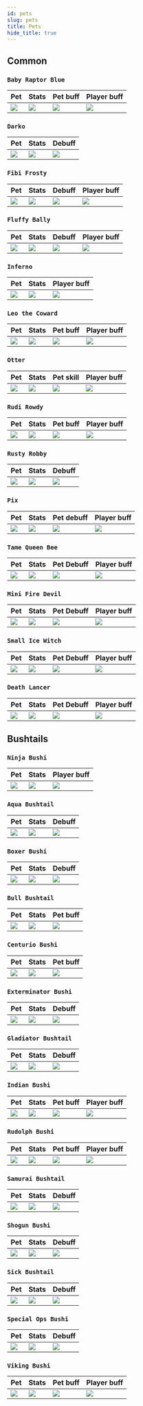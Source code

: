 ```yaml
---
id: pets
slug: pets
title: Pets
hide_title: true
---
```


## **Common**

### ``Baby Raptor Blue``
| Pet | Stats | Pet buff | Player buff |
| -------- | -------- | -------- | -------- |
|![](https://cdn.olympusgg.com/images/monsters/2766.png)|![](https://i.imgur.com/S9D5OLE.png)|![](https://i.imgur.com/tUvsRgD.png)|![](https://i.imgur.com/3Dv7039.png)|
### ``Darko``
| Pet | Stats | Debuff |
| -------- | -------- | -------- |
|![](https://i.imgur.com/wAvWZzB.png)|![](https://i.imgur.com/U2SVzF4.png)|![](https://i.imgur.com/A4XEHKJ.png)|
### ``Fibi Frosty``
| Pet | Stats | Debuff | Player buff |
| -------- | -------- | -------- | -------- |
|![](https://i.imgur.com/CGLfFO9.png)|![](https://i.imgur.com/JcvaDbh.png)|![](https://i.imgur.com/tUfNENt.png)|![](https://i.imgur.com/al95MWe.png)|
### ``Fluffy Bally``
| Pet | Stats | Debuff | Player buff |
| -------- | -------- | -------- | -------- |
|![](https://i.imgur.com/Q0frVMT.png)|![](https://i.imgur.com/Gsb1Lh7.png)|![](https://i.imgur.com/kdP9YEM.png)|![](https://i.imgur.com/kcmci32.png)|
### ``Inferno``
| Pet | Stats | Player buff |
| -------- | -------- | -------- |
|![](https://i.imgur.com/9w00GI3.png)|![](https://i.imgur.com/MZsB58M.png)|![](https://i.imgur.com/JDhepp3.png)|
### ``Leo the Coward``
| Pet | Stats | Pet buff | Player buff |
| -------- | -------- | -------- | -------- |
|![](https://i.imgur.com/EeRMcMd.png)|![](https://i.imgur.com/PxJGBG3.png)|![](https://i.imgur.com/P6OSWgr.png)|![](https://i.imgur.com/RVE9hpH.png)|
### ``Otter``
| Pet | Stats | Pet skill | Player buff |
| -------- | -------- | -------- | -------- |
|![](https://i.imgur.com/2pDOoPO.png)|![](https://i.imgur.com/Xdzdza2.png)|![](https://i.imgur.com/lALlR2i.png)|![](https://i.imgur.com/j9yoCw4.png)|
### ``Rudi Rowdy``
| Pet | Stats | Pet buff | Player buff |
| -------- | -------- | -------- | -------- |
|![](https://i.imgur.com/ObrRs4l.png)|![](https://i.imgur.com/o9fuN62.png)|![](https://i.imgur.com/alpXOem.png)|![](https://i.imgur.com/N6c9oIq.png)|
### ``Rusty Robby``
| Pet | Stats | Debuff |
| -------- | -------- | -------- |
|![](https://i.imgur.com/GMc8v1s.png)|![](https://i.imgur.com/ML2IvZF.png)|![](https://i.imgur.com/syfIb41.png)|
### ``Pix``
| Pet | Stats | Pet debuff | Player buff |
| -------- | -------- | -------- | -------- |
|![](https://i.imgur.com/oGZf73s.png)|![](https://i.imgur.com/z9Mu3g8.png)|![](https://i.imgur.com/fuhvOAO.png)|![](https://i.imgur.com/VAyYiWj.png)|
### ``Tame Queen Bee``
| Pet | Stats | Pet Debuff | Player buff |
| -------- | -------- | -------- | -------- |
|![](https://cdn.olympusgg.com/images/monsters/212.png)|![](https://i.imgur.com/ZIE8pFb.png)|![](https://i.imgur.com/ImfqMtf.png)|![](https://i.imgur.com/AqgIXcH.png)|
### ``Mini Fire Devil``
| Pet | Stats | Pet Debuff | Player buff |
| -------- | -------- | -------- | -------- |
|![](https://i.imgur.com/uQWZGyl.png)|![](https://i.imgur.com/wBu6zvc.png)|![](https://i.imgur.com/H7HNQua.png)|![](https://i.imgur.com/yJJMMqS.png)|
### ``Small Ice Witch``
| Pet | Stats | Pet Debuff | Player buff |
| -------- | -------- | -------- | -------- |
|![](https://cdn.olympusgg.com/images/monsters/552.png)|![](https://i.imgur.com/nYYCXR7.png)|![](https://i.imgur.com/DsGBDpn.png)|![](https://i.imgur.com/j0p2YLK.png)|
### ``Death Lancer``
| Pet | Stats | Pet Debuff | Player buff |
| -------- | -------- | -------- | -------- |
|![](https://cdn.olympusgg.com/images/monsters/441.png)|![](https://i.imgur.com/ei1dftU.png)|![](https://i.imgur.com/02mWr8J.png)|![](https://i.imgur.com/UaqOlcg.png)|


## **Bushtails**

### ``Ninja Bushi``
| Pet | Stats | Player buff |
| -------- | -------- | -------- |
|![](https://i.imgur.com/fihQQNt.png)|![](https://i.imgur.com/hRLTRsT.png)|![](https://i.imgur.com/mhlHo9U.png)|
### ``Aqua Bushtail``
| Pet | Stats | Debuff |
| -------- | -------- | -------- |
|![](https://i.imgur.com/ynOiIA3.png)|![](https://i.imgur.com/GHoj9vW.png)|![](https://i.imgur.com/LYtVxLG.png)|
### ``Boxer Bushi``
| Pet | Stats | Debuff |
| -------- | -------- | -------- |
|![](https://i.imgur.com/hdrWopT.png)|![](https://i.imgur.com/kwpEdMt.png)|![](https://i.imgur.com/y4h86nm.png)|
### ``Bull Bushtail``
| Pet | Stats | Pet buff |
| -------- | -------- | -------- |
|![](https://i.imgur.com/ay67cnA.png)|![](https://i.imgur.com/UL7zBPx.png)|![](https://i.imgur.com/YQhdutv.png)|
### ``Centurio Bushi``
| Pet | Stats | Pet buff |
| -------- | -------- | -------- |
|![](https://i.imgur.com/opwKLrM.png)|![](https://i.imgur.com/ZfqQcN8.png)|![](https://i.imgur.com/4bGRwk9.png)|
### ``Exterminator Bushi``
| Pet | Stats | Debuff |
| -------- | -------- | -------- |
|![](https://i.imgur.com/QlsTBLp.png)|![](https://i.imgur.com/wsoQgNO.png)|![](https://i.imgur.com/OsXSWls.png)|
### ``Gladiator Bushtail``
| Pet | Stats | Debuff |
| -------- | -------- | -------- |
|![](https://i.imgur.com/4HkZJa3.png)|![](https://i.imgur.com/pqmVBp6.png)|![](https://i.imgur.com/F8Fo2Fy.png)|
### ``Indian Bushi``
| Pet | Stats | Pet buff | Player buff |
| -------- | -------- | -------- | -------- |
|![](https://i.imgur.com/aqZSA2p.png)|![](https://i.imgur.com/wEcVxRm.png)|![](https://i.imgur.com/Cw0Dtv1.png)|![](https://i.imgur.com/ga7UqAS.png)|
### ``Rudolph Bushi``
| Pet | Stats | Pet buff | Player buff |
| -------- | -------- | -------- | -------- |
|![](https://i.imgur.com/gOvsdLV.png)|![](https://i.imgur.com/MZA3yHd.png)|![](https://i.imgur.com/WJxOEvQ.png)|![](https://i.imgur.com/iV21jUY.png)|
### ``Samurai Bushtail``
| Pet | Stats | Debuff |
| -------- | -------- | -------- |
|![](https://cdn.olympusgg.com/images/monsters/762.png)|![](https://i.imgur.com/rt9W92Y.png)|![](https://i.imgur.com/o4UA4nI.png)|
### ``Shogun Bushi``
| Pet | Stats | Debuff |
| -------- | -------- | -------- |
|![](https://i.imgur.com/3wxeRaE.png)|![](https://i.imgur.com/rmdhZhP.png)|![](https://i.imgur.com/ocmhulk.png)|
### ``Sick Bushtail``
| Pet | Stats | Debuff |
| -------- | -------- | -------- |
|![](https://i.imgur.com/XVQh4Fd.png)|![](https://i.imgur.com/KE5Ldz0.png)|![](https://i.imgur.com/kklRda6.png)|
### ``Special Ops Bushi``
| Pet | Stats | Debuff |
| -------- | -------- | -------- |
|![](https://i.imgur.com/qiQknIZ.png)|![](https://i.imgur.com/f8xniYW.png)|![](https://i.imgur.com/ZBmTl12.png)|
### ``Viking Bushi``
| Pet | Stats | Pet buff | Player buff |
| -------- | -------- | -------- | -------- |
|![](https://i.imgur.com/7jDzy4L.png)|![](https://i.imgur.com/Afpep7o.png)|![](https://i.imgur.com/hp3cb5b.png)|![](https://i.imgur.com/2D0oWBX.png)|


